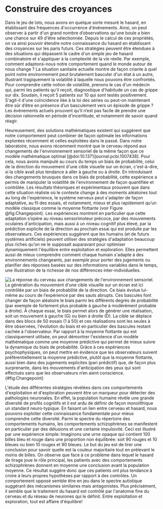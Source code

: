 # Construire des croyances

Dans le jeu de loto, nous avons en quelque sorte mesuré le hasard, en établissant des fréquences d'occurrence d'événements. Ainsi, on peut observer à partir d'un grand nombre d’observations qu'une boule a bien une chance sur 49 d'être sélectionnée. Depuis le calcul de ces propriétés, on va ainsi pouvoir étendre notre connaissance du hasard en établissant des croyances sur les paris futurs. Ces stratégies peuvent être étendues à des situations qui dépassent le cadre d'un simple jeu de hasard combinatoire et s'appliquer à la complexité de la vie réelle. Par exemple, comment adaptons-nous notre comportement quand le monde autour de nous change ? La situation sanitaire actuelle montre de façon criante à quel point notre environnement peut brutalement basculer d'un état à un autre, illustrant tragiquement la volatilité à laquelle nous pouvons être confrontés. Pour comprendre cette notion de volatilité, prenons le cas d'un médecin qui, parmi les patients qu'il reçoit, diagnostique d'habitude un cas de grippe sur dix. Soudain, il reçoit 5 patients sur 10 qui sont testés positivement. S'agit-il d'une coïncidence liée à la loi des séries ou peut-on maintenant être sûr d’être en présence d’un basculement vers un épisode de grippe ? Les événements actuels prouvent qu’il n’est pas facile de prendre une décision rationnelle en période d'incertitude, et notamment de savoir quand réagir.

Heureusement, des solutions mathématiques existent qui suggèrent que notre comportement peut combiner de façon optimale les informations explorées récemment et celles exploitées dans le passé. Dans notre laboratoire, nous avons récemment montré que le cerveau répond aux changements de l'environnement sensoriel de la même façon que ce modèle mathématique optimal [@doi:10.1371/journal.pcbi.1007438]. Pour cela, nous avons manipulé au cours du temps un biais de probabilité, celui de la direction du mouvement d'une cible visuelle sur un écran, c'est-à-dire, si la cible avait plus tendance à aller à gauche ou à droite. En introduisant des changements brusques dans ce biais de probabilité, cette expérience a permis de manipuler la volatilité de l'environnement de façon quantifiée et contrôlée. Les résultats théoriques et expérimentaux prouvent que dans cette situation réaliste où le contexte change à des moments aléatoires tout au long de l'expérience, le système nerveux peut s'adapter de façon adaptative, au fil des essais, et notamment, mieux et plus rapidement qu’un modèle classique comme la moyenne flottante (voir Figure @fig:Changepoint). Les expériences montrent en particulier que cette adaptation s’opère au niveau sensorimoteur précoce, par des mouvements oculaires d'anticipation, mais aussi à un niveau cognitif plus élevé, par la prédiction explicite de la direction au prochain essai qui est produite par les observateurs. Ces expériences suggèrent que les humains (et de futurs systèmes artificiels) peuvent utiliser des stratégies d'adaptation beaucoup plus riches qu'on ne le supposait auparavant pour optimiser dynamiquement l'équilibre entre exploitation et exploration. Elles permettent aussi de mieux comprendre comment chaque humain s'adapte à des environnements changeants, par exemple pour porter des jugements ou planifier des réponses basées sur des informations variables dans le temps, une illustration de la richesse de nos différences inter-individuelles.

![
**La réponse du cerveau aux changements de l'environnement sensoriel.**
La génération du mouvement d'une cible visuelle sur un écran est ici contrôlée par un biais de probabilité de la direction. Ce biais évolue lui-même au cours de l’expérience par des sauts abrupts. Ces bascules font changer de façon aléatoire le biais parmi les différents degrés de probabilité (par exemple de fortement plus probable à gauche à modérément probable à droite). À chaque essai, le biais permet alors de générer une réalisation, soit un mouvement à gauche (G) ou bien à droite (D). La cible se déplace dans des blocs de 50 essais (1 à 50) et ces réalisations sont les seules à être observées, l'évolution du biais et en particulier des bascules restant cachée à l'observateur. Par rapport à la moyenne flottante qui est classiquement utilisée, on peut démontrer l'existence d'un modèle mathématique comme une moyenne prédictive qui permet de mieux suivre la dynamique du biais de probabilité. Grâce à ces expériences psychophysiques, on peut mettre en évidence que les observateurs suivent préférentiellement la moyenne prédictive, plutôt que la moyenne flottante, aussi bien dans des jugements explicites (pari prédictif) que, de façon plus surprenante, dans les mouvements d'anticipation des yeux qui sont effectués sans que les observateurs n’en aient conscience.
](https://raw.githubusercontent.com/laurentperrinet/PasturelMontagniniPerrinet2020/master/figures/synth%C3%A8se.svg "Changepoint"){#fig:Changepoint}

L'étude des différentes stratégies révélées dans ces comportements d'exploitation et d'exploration peuvent être un marqueur pour détecter des pathologies neuronales. En effet, la population humaine révèle une grande diversité de profils cognitifs et il est ardu de définir de façon monolithique un standard neuro-typique. En faisant un lien entre cerveau et hasard, nous pouvons exploiter cette connaissance fondamentale pour mieux comprendre cette diversité. Parmi le spectre du répertoire des comportements humains, les comportements schizophrènes se manifestent en particulier par des délusions et une certaine impulsivité. Ceci est illustré par une expérience simple: Imaginons une urne opaque qui contient 100 billes bleu et rouge dans une proportion non équilibrée: soit 90 rouges et 10 bleues ou bien 10 rouges et 90 bleues. Le but du jeu est de tirer une conclusion pour savoir quelle est la couleur majoritaire tout en prélevant le moins de billes. On observe que face à ce problème dans lequel le hasard de tirage joue le rôle principal, les patients avec des comportements schizophrènes donnent en moyenne une conclusion avant la population moyenne. Ce résultat suggère donc que ces patients ont plus tendance à croire à leurs propres hypothèses par rapport à des contrôles. Un comportement opposé semble être en jeu dans le spectre autistique suggérant des mécanismes similaires mais antagonistes. Plus précisément, il semble que le traitement du hasard est contrôlé par l'anatomie fine du cerveau et du réseau de neurones qui le définit. Entre exploitation et exploration, tout est affaire d'équilibre!
